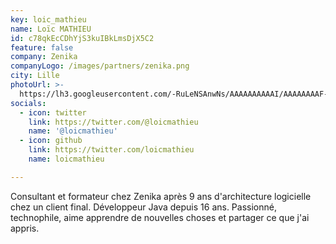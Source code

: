 ```yaml
---
key: loic_mathieu
name: Loïc MATHIEU
id: c78qkEcCDhYjS3kuIBkLmsDjX5C2
feature: false
company: Zenika
companyLogo: /images/partners/zenika.png
city: Lille
photoUrl: >-
  https://lh3.googleusercontent.com/-RuLeNSAnwNs/AAAAAAAAAAI/AAAAAAAAF-Y/LEEahe2FSqU/photo.jpg
socials:
  - icon: twitter
    link: https://twitter.com/@loicmathieu
    name: '@loicmathieu'
  - icon: github
    link: https://twitter.com/loicmathieu
    name: loicmathieu

---
```


Consultant et formateur chez Zenika après 9 ans d'architecture logicielle chez un client final. Développeur Java depuis 16 ans. 
Passionné, technophile, aime apprendre de nouvelles choses et partager ce que j'ai appris.
